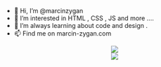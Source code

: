 - 👋 Hi, I’m @marcinzygan 
- 👀 I’m interested in HTML , CSS , JS  and more ....
- 🌱 I’m always learning about code and design .
- 📫 Find me on marcin-zygan.com
<!---
marcinzygan/marcinzygan is a ✨ special ✨ repository because its `README.md` (this file) appears on your GitHub profile.
You can click the Preview link to take a look at your changes.
--->
<p align= "center">
  <img src= "https://avatars.githubusercontent.com/u/92818055?s=96&v=4" >
  <br>
  <img src=  "https://github-readme-stats.vercel.app/api/top-langs/?username=marcinzygan&&theme=dark&layout=compact" > 
</p>
